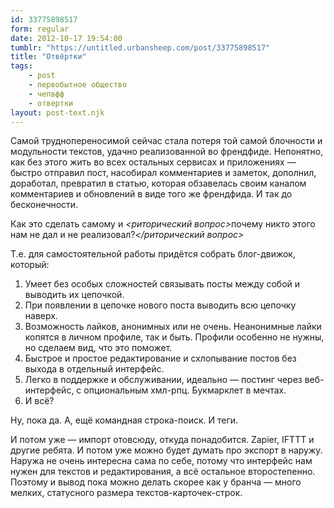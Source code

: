 ```yaml
---
id: 33775898517
form: regular
date: 2012-10-17 19:54:00
tumblr: "https://untitled.urbansheep.com/post/33775898517"
title: "Отвёртки"
tags:
    - post
    - первобытное общество
    - чепвфф
    - отвертки
layout: post-text.njk
---
```


<p>Самой труднопереносимой сейчас стала потеря той самой блочности и модульности текстов, удачно реализованной во френдфиде. Непонятно, как без этого жить во всех остальных сервисах и приложениях — быстро отправил пост, насобирал комментариев и заметок, дополнил, доработал, превратил в статью, которая обзавелась своим каналом комментариев и обновлений в виде того же френдфида. И так до бесконечности.</p>

<p>Как это сделать самому и <em class="subtext">&lt;риторический вопрос&gt;</em>почему никто этого нам не дал и не реализовал?<em class="subtext">&lt;/риторический вопрос&gt;</em></p>

<p>Т.е. для самостоятельной работы придётся собрать блог-движок, который:</p>

<ol><li>Умеет без особых сложностей связывать посты между собой и выводить их цепочкой.</li>
<li>При появлении в цепочке нового поста выводить всю цепочку наверх.</li>
<li>Возможность лайков, анонимных или не очень. Неанонимные лайки копятся в личном профиле, так и быть. Профили особенно не нужны, но сделаем вид, что это поможет.</li>
<li>Быстрое и простое редактирование и схлопывание постов без выхода в отдельный интерфейс.</li>
<li>Легко в поддержке и обслуживании, идеально — постинг через веб-интерфейс, с опциональным хмл-рпц. Букмарклет в мечтах.</li>
<li>И всё?</li>
</ol><p>Ну, пока да. А, ещё командная строка-поиск. И теги.</p>

<p>И потом уже — импорт отовсюду, откуда понадобится. Zapier, IFTTT и другие ребята. И потом уже можно будет думать про экспорт в наружу. Наружа не очень интересна сама по себе, потому что интерфейс нам нужен для текстов и редактирования, а всё остальное второстепенно. Поэтому и вывод пока можно делать скорее как у бранча — много мелких, статусного размера текстов-карточек-строк.</p>

